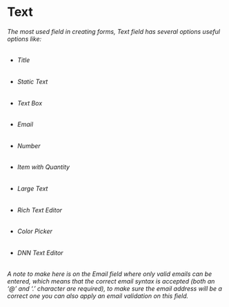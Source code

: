 # Text

###### The most used field in creating forms, Text field has several options useful options like:

* ###### Title
* ###### Static Text
* ###### Text Box
* ###### Email
* ###### Number
* ###### Item with Quantity
* ###### Large Text
* ###### Rich Text Editor
* ###### Color Picker
* ###### DNN Text Editor

###### A note to make here is on the Email field where only valid emails can be entered, which means that the correct email syntax is accepted \(both an ‘@’ and ‘.’ character are required\), to make sure the email address will be a correct one you can also apply an email validation on this field.



